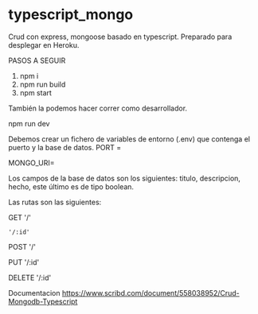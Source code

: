 # typescript_mongo
Crud con express, mongoose basado en typescript.
Preparado para desplegar en Heroku.

PASOS A SEGUIR

1. npm i 
2. npm run build
3. npm start

También la podemos hacer correr como desarrollador.

npm run dev

Debemos crear un fichero de variables de entorno (.env) que contenga el puerto y la base de datos.
PORT = 

MONGO_URI=

Los campos de la base de datos son los siguientes:
titulo, descripcion, hecho, este último es de tipo boolean.

Las rutas son las siguientes:

GET '/'

    '/:id'
    
POST '/'

PUT '/:id'

DELETE '/:id'


Documentacion
https://www.scribd.com/document/558038952/Crud-Mongodb-Typescript
